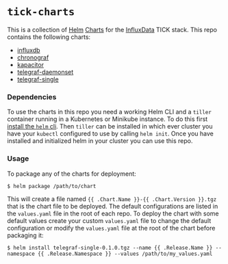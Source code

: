 # `tick-charts`

This is a collection of [Helm](https://github.com/kubernetes/helm) [Charts](https://github.com/kubernetes/charts) for the [InfluxData](https://influxdata.com/time-series-platform) TICK stack. This repo contains the following charts:

- [influxdb](/influxdb/README.md)
- [chronograf](/chronograf/README.md)
- [kapacitor](/kapacitor/README.md)
- [telegraf-daemonset](/telegraf-daemonset/README.md)
- [telegraf-single](/telegraf-single/README.md)

### Dependencies

To use the charts in this repo you need a working Helm CLI and a `tiller` container running in a Kubernetes or Minikube instance. To do this first [install the `helm` cli](https://github.com/kubernetes/helm/blob/master/docs/install.md). Then `tiller` can be installed in which ever cluster you have your `kubectl` configured to use by calling `helm init`. Once you have installed and initialized helm in your cluster you can use this repo.

### Usage

To package any of the charts for deployment:

```
$ helm package /path/to/chart
```

This will create a file named `{{ .Chart.Name }}-{{ .Chart.Version }}.tgz` that is the chart file to be deployed. The default configurations are listed in the `values.yaml` file in the root of each repo. To deploy the chart with some default values create your custom `values.yaml` file to change the default configuration or modify the `values.yaml` file at the root of the chart before packaging it:

```
$ helm install telegraf-single-0.1.0.tgz --name {{ .Release.Name }} --namespace {{ .Release.Namespace }} --values /path/to/my_values.yaml
```